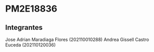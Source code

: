 # PM2E18836
## Integrantes
Jose Adrian Maradiaga Flores (202110010288)
Andrea Gissell Castro Euceda (202110120036)
